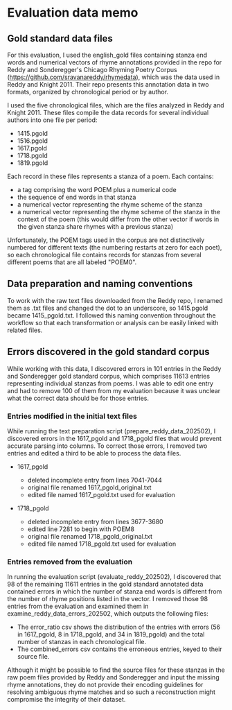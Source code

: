 # Evaluation data memo

## Gold standard data files 
For this evaluation, I used the english_gold files containing stanza end words and numerical vectors of rhyme annotations provided in the repo for Reddy and Sonderegger's Chicago Rhyming Poetry Corpus (https://github.com/sravanareddy/rhymedata), which was the data used in Reddy and Knight 2011. Their repo presents this annotation data in two formats, organized by chronological period or by author.  

I used the five chronological files, which are the files analyzed in Reddy and Knight 2011. These files compile the data records for several individual authors into one file per period:
 - 1415.pgold
 - 1516.pgold
 - 1617.pgold
 - 1718.pgold 
 - 1819.pgold 
 
Each record in these files represents a stanza of a poem. Each contains:
 - a tag comprising the word POEM plus a numerical code
 - the sequence of end words in that stanza
 - a numerical vector representing the rhyme scheme of the stanza 
 - a numerical vector representing the rhyme scheme of the stanza in the context of the poem (this would differ from the other vector if words in the given stanza share rhymes with a previous stanza)
 
Unfortunately, the POEM tags used in the corpus are not distinctively numbered for different texts (the numbering restarts at zero for each poet), so each chronological file contains records for stanzas from several different poems that are all labeled "POEM0".  

## Data preparation and naming conventions
To work with the raw text files downloaded from the Reddy repo, I renamed them as .txt files and changed the dot to an underscore, so 1415.pgold became 1415_pgold.txt. I followed this naming convention throughout the workflow so that each transformation or analysis can be easily linked with related files. 

## Errors discovered in the gold standard corpus
While working with this data, I discovered errors in 101 entries in the Reddy and Sonderegger gold standard corpus, which comprises 11613 entries representing individual stanzas from poems. I was able to edit one entry and had to remove 100 of them from my evaluation because it was unclear what the correct data should be for those entries.  

### Entries modified in the initial text files 
While running the text preparation script (prepare_reddy_data_202502), I discovered errors in the 1617_pgold and 1718_pgold files that would prevent accurate parsing into columns. To correct those errors, I removed two entries and edited a third to be able to process the data files. 

 - 1617_pgold
	 - deleted incomplete entry from lines 7041-7044
	 - original file renamed 1617_pgold_original.txt
	 - edited file named 1617_pgold.txt used for evaluation 

 - 1718_pgold
	 - deleted incomplete entry from lines 3677-3680
	 - edited line 7281 to begin with POEM8 
	 - original file renamed 1718_pgold_original.txt
	 - edited file named 1718_pgold.txt used for evaluation 
 
### Entries removed from the evaluation 
In running the evaluation script (evaluate_reddy_202502), I discovered that 98 of the remaining 11611 entries in the gold standard annotated data contained errors in which the number of stanza end words is different from the number of rhyme positions listed in the vector. I removed those 98 entries from the evaluation and examined them in examine_reddy_data_errors_202502, which outputs the following files: 

 - The error_ratio csv shows the distribution of the entries with errors (56 in 1617_pgold, 8 in 1718_pgold, and 34 in 1819_pgold) and the total number of stanzas in each chronological file. 
 - The combined_errors csv contains the erroneous entries, keyed to their source file. 
 
 Although it might be possible to find the source files for these stanzas in the raw poem files provided by Reddy and Sonderegger and input the missing rhyme annotations, they do not provide their encoding guidelines for resolving ambiguous rhyme matches and so such a reconstruction might compromise the integrity of their dataset. 

